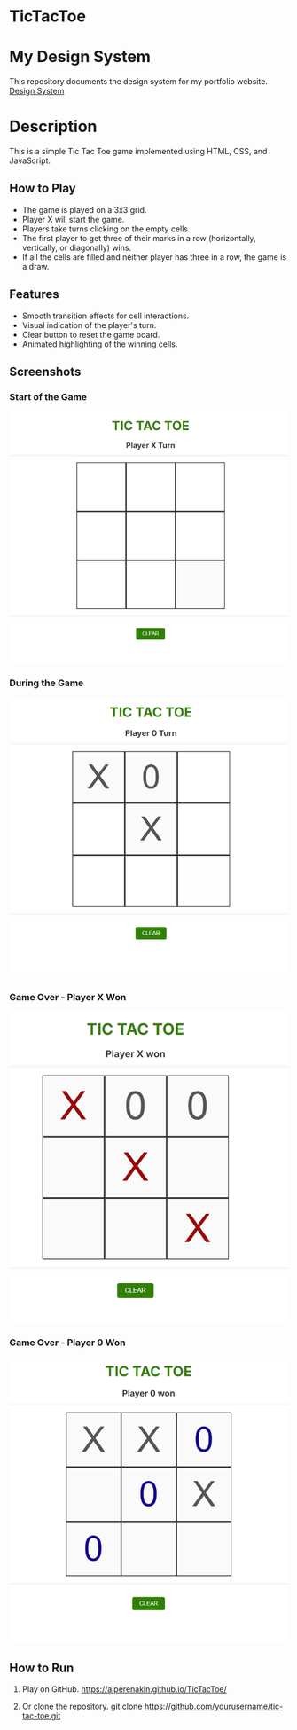 # TicTacToe

# My Design System
This repository documents the design system for my portfolio website.
[Design System](docs/design_system.md)


# Description

This is a simple Tic Tac Toe game implemented using HTML, CSS, and JavaScript.

## How to Play

- The game is played on a 3x3 grid.
- Player X will start the game.
- Players take turns clicking on the empty cells.
- The first player to get three of their marks in a row (horizontally, vertically, or diagonally) wins.
- If all the cells are filled and neither player has three in a row, the game is a draw.

## Features

- Smooth transition effects for cell interactions.
- Visual indication of the player's turn.
- Clear button to reset the game board.
- Animated highlighting of the winning cells.

## Screenshots

### Start of the Game
![Start of the Game](images/start.png)

### During the Game
![During the Game](images/during.png)

### Game Over - Player X Won
![Player X Won](images/x_won.png)

### Game Over - Player 0 Won
![Player X Won](images/0_won.png)

## How to Run

1. Play on GitHub.
    https://alperenakin.github.io/TicTacToe/

2. Or clone the repository.
   git clone https://github.com/yourusername/tic-tac-toe.git

